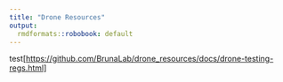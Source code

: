 ```yaml
---
title: "Drone Resources"
output:
  rmdformats::robobook: default
---
```

test[https://github.com/BrunaLab/drone_resources/docs/drone-testing-regs.html]
